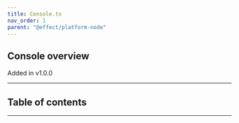 ```yaml
---
title: Console.ts
nav_order: 1
parent: "@effect/platform-node"
---
```


## Console overview

Added in v1.0.0

---

<h2 class="text-delta">Table of contents</h2>

---
